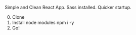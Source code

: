 Simple and Clean React App. Sass installed. Quicker startup.

0. Clone
1. Install node modules npm i -y
2. Go!
